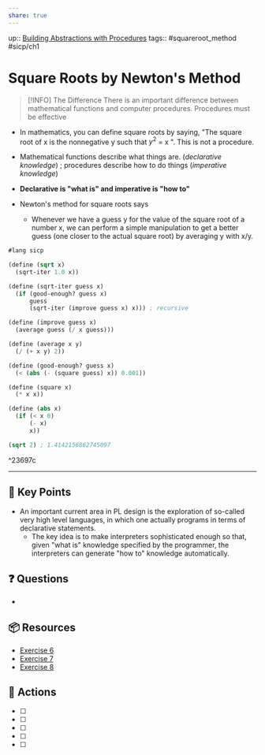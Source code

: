 ```yaml
---
share: true
---
```

up:: [Building Abstractions with Procedures](./Building%20Abstractions%20with%20Procedures.md)
tags:: #squareroot_method #sicp/ch1 

# Square Roots by Newton's Method

> [!INFO] The Difference
>  There is an important difference between mathematical functions and computer procedures. Procedures must be effective 

- In mathematics, you can define square roots by saying, "The square root of x is the nonnegative y such that $y^2$ = x ". This is not a procedure.
- Mathematical functions describe what things are. (*declarative knowledge*) ; procedures describe how to do things (*imperative knowledge*)
- **Declarative is "what is" and imperative is "how to"**

- Newton's method for square roots says
	- Whenever we have a guess y for the value of the square root of a number x, we can perform a simple manipulation to get a better guess (one closer to the actual square root) by averaging y with x/y.

```Scheme
#lang sicp

(define (sqrt x)
  (sqrt-iter 1.0 x))

(define (sqrt-iter guess x)
  (if (good-enough? guess x)
      guess
      (sqrt-iter (improve guess x) x))) ; recursive

(define (improve guess x)
  (average guess (/ x guess)))

(define (average x y)
  (/ (+ x y) 2))

(define (good-enough? guess x)
  (< (abs (- (square guess) x)) 0.001))

(define (square x)
  (* x x))

(define (abs x)
  (if (< x 0)
      (- x)
      x))

(sqrt 2) ; 1.4142156862745097
```

^23697c


---

## 🔑 Key Points
- An important current area in PL design is the exploration of so-called very high level languages, in which one actually programs in terms of declarative statements.
	- The key idea is to make interpreters sophisticated enough so that, given "what is" knowledge specified by the programmer, the interpreters can generate "how to" knowledge automatically.
## ❓ Questions
- 
## 📦 Resources
- [Exercise 6](./SICPE%201.06.md)
- [Exercise 7](./SICPE%201.07.md)
- [Exercise 8](./SICPE%201.08.md)
## 🎯 Actions
- [ ] 
- [ ] 
- [ ] 
- [ ] 
- [ ] 